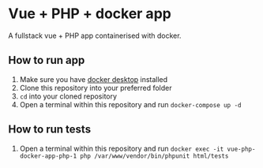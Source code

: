 # Vue + PHP + docker app
A fullstack vue + PHP app containerised with docker.

## How to run app
1. Make sure you have [docker desktop](https://www.docker.com/products/docker-desktop/) installed
2. Clone this repository into your preferred folder
3. `cd` into your cloned repository
4. Open a terminal within this repository and run `docker-compose up -d`

## How to run tests
1. Open a terminal within this repository and run `docker exec -it vue-php-docker-app-php-1 php /var/www/vendor/bin/phpunit html/tests`

